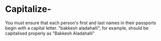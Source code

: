 # Capitalize-
You must ensure that each person's first and last names in their passports begin with a capital letter. 
"bakkesh aladahalli", for example, should be capitalised properly as "Bakkesh Aladahalli"
